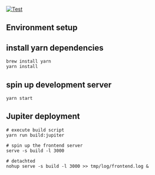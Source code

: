 [![Test](https://github.com/freeman91/cashflow-web/workflows/Test/badge.svg)](https://github.com/freeman91/cashflow-web/actions)

## Environment setup

## install yarn dependencies

```
brew install yarn
yarn install
```

## spin up development server

```
yarn start
```

## Jupiter deployment

```
# execute build script
yarn run build:jupiter

# spin up the frontend server
serve -s build -l 3000

# detachted
nohup serve -s build -l 3000 >> tmp/log/frontend.log &
```
